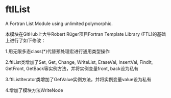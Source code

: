 # ftlList
A Fortran List Module using unlimited polymorphic.

本模块在GitHub上大牛Robert Rüger项目Fortran Template Library (FTL)的基础上进行了如下修改：

1.用无限多态class(*)代替预处理宏进行通用类型操作

2.ftlList类增加了Set, Get, Change, WriteList, EraseVal, InsertVal, FindIt, GetFront, GetBack等实例方法，并将实例变量front, back设为私有

3.ftlListIterator类增加了GetValue实例方法，并将实例变量value设为私有

4.增加了模块方法WriteNode

